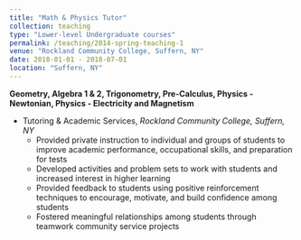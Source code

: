 ```yaml
---
title: "Math & Physics Tutor"
collection: teaching
type: "Lower-level Undergraduate courses"
permalink: /teaching/2014-spring-teaching-1
venue: "Rockland Community College, Suffern, NY"
date: 2018-01-01 - 2018-07-01
location: "Suffern, NY"
---
```


**Geometry, Algebra 1 & 2, Trigonometry, Pre-Calculus, Physics - Newtonian, Physics - Electricity and Magnetism**
* Tutoring & Academic Services, *Rockland Community College, Suffern, NY*
  * Provided private instruction to individual and groups of students to improve academic performance,
occupational skills, and preparation for tests
  * Developed activities and problem sets to work with students and increased interest in higher learning
  * Provided feedback to students using positive reinforcement techniques to encourage, motivate, and build confidence 
among students
  * Fostered meaningful relationships among students through teamwork community service projects

